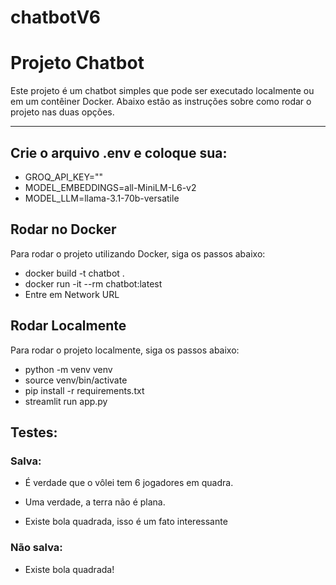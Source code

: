 # chatbotV6


# Projeto Chatbot

Este projeto é um chatbot simples que pode ser executado localmente ou em um contêiner Docker. Abaixo estão as instruções sobre como rodar o projeto nas duas opções.

---

## Crie o arquivo .env e coloque sua:

 - GROQ_API_KEY=""
 - MODEL_EMBEDDINGS=all-MiniLM-L6-v2
 - MODEL_LLM=llama-3.1-70b-versatile

## Rodar no Docker

Para rodar o projeto utilizando Docker, siga os passos abaixo:

  - docker build -t chatbot . 
  - docker run -it --rm chatbot:latest
  - Entre em Network URL

## Rodar Localmente

Para rodar o projeto localmente, siga os passos abaixo:

 - python -m venv venv
 - source venv/bin/activate
 - pip install -r requirements.txt
 - streamlit run app.py 

## Testes:

### Salva:
 - É verdade que o vôlei tem 6 jogadores em quadra.
 - Uma verdade, a terra não é plana.

 - Existe bola quadrada, isso é um fato interessante

### Não salva:
 - Existe bola quadrada!
